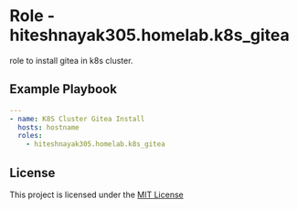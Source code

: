 # Role - hiteshnayak305.homelab.k8s_gitea

role to install gitea in k8s cluster.

## Example Playbook

```yaml
---
- name: K8S Cluster Gitea Install
  hosts: hostname
  roles:
    - hiteshnayak305.homelab.k8s_gitea
```

## License

This project is licensed under the [MIT License](../../LICENSE)
